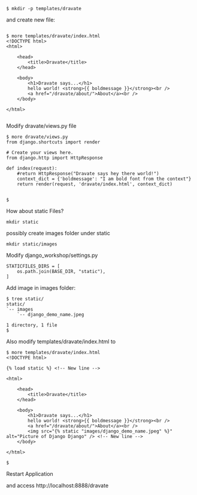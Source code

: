 ```
$ mkdir -p templates/dravate

```

and create new file: 

```

$ more templates/dravate/index.html 
<!DOCTYPE html>
<html>

    <head>
        <title>Dravate</title>
    </head>

    <body>
        <h1>Dravate says...</h1>
        hello world! <strong>{{ boldmessage }}</strong><br />
        <a href="/dravate/about/">About</a><br />
    </body>

</html>


```

Modify dravate/views.py file 

```
$ more dravate/views.py 
from django.shortcuts import render

# Create your views here.
from django.http import HttpResponse

def index(request):
    #return HttpResponse("Dravate says hey there world!")
    context_dict = {'boldmessage': "I am bold font from the context"} 
    return render(request, 'dravate/index.html', context_dict)


$ 

```

How about static Files? 

```
mkdir static

```
possibly create images folder under static 

```
mkdir static/images

```
Modify django_workshop/settings.py 


```
STATICFILES_DIRS = [
    os.path.join(BASE_DIR, "static"),
]

```

Add image in images folder: 

```
$ tree static/
static/
`-- images
    `-- django_demo_name.jpeg

1 directory, 1 file
$ 

```

Also modify templates/dravate/index.html to 

```
$ more templates/dravate/index.html 
<!DOCTYPE html>

{% load static %} <!-- New line -->

<html>

    <head>
        <title>Dravate</title>
    </head>

    <body>
        <h1>Dravate says...</h1>
        hello world! <strong>{{ boldmessage }}</strong><br />
        <a href="/dravate/about/">About</a><br />
        <img src="{% static "images/django_demo_name.jpeg" %}" alt="Picture of Django Django" /> <!-- New line -->
    </body>

</html>

$ 

```

Restart Application 

and access http://localhost:8888/dravate



